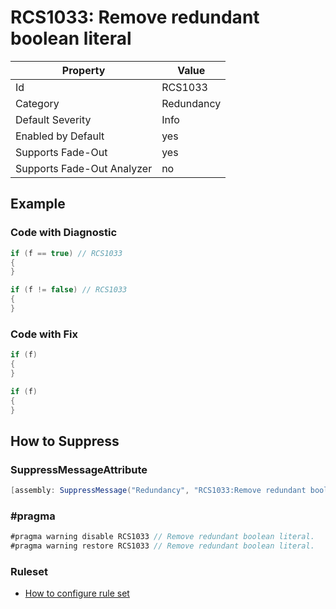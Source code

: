 # RCS1033: Remove redundant boolean literal

Property | Value
--- | ---
Id|RCS1033
Category|Redundancy
Default Severity|Info
Enabled by Default|yes
Supports Fade\-Out|yes
Supports Fade\-Out Analyzer|no

## Example

### Code with Diagnostic

```csharp
if (f == true) // RCS1033
{
}

if (f != false) // RCS1033
{
}
```

### Code with Fix

```csharp
if (f)
{
}

if (f)
{
}
```

## How to Suppress

### SuppressMessageAttribute

```csharp
[assembly: SuppressMessage("Redundancy", "RCS1033:Remove redundant boolean literal.", Justification = "<Pending>")]
```

### \#pragma

```csharp
#pragma warning disable RCS1033 // Remove redundant boolean literal.
#pragma warning restore RCS1033 // Remove redundant boolean literal.
```

### Ruleset

* [How to configure rule set](../HowToConfigureAnalyzers.md)
